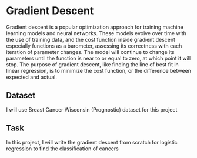 # Gradient Descent
Gradient descent is a popular optimization approach for training machine learning models and neural networks. These models evolve over time with the use of training data, and the cost function inside gradient descent especially functions as a barometer, assessing its correctness with each iteration of parameter changes. The model will continue to change its parameters until the function is near to or equal to zero, at which point it will stop. The purpose of gradient descent, like finding the line of best fit in linear regression, is to minimize the cost function, or the difference between expected and actual.

## Dataset
I will use Breast Cancer Wisconsin (Prognostic) dataset for this project
## Task
In this project, I will write the gradient descent from scratch for logistic regression to find the classification of cancers

